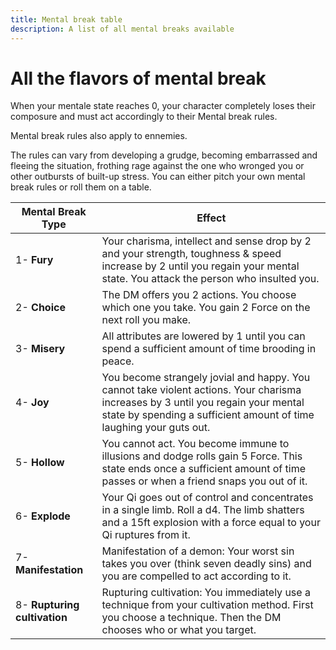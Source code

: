 ```yaml
---
title: Mental break table 
description: A list of all mental breaks available
---
```


# All the flavors of mental break

When your mentale state reaches 0, your character completely loses their composure and must act accordingly to their
Mental break rules.

Mental break rules also apply to ennemies.

The rules can vary from developing a grudge, becoming embarrassed and fleeing the situation, frothing rage against the
one who wronged you or other outbursts of built-up stress. You can either pitch your own mental break rules or roll them
on a table.

| Mental Break Type            | Effect                                                                                                                                                                                                  |
|------------------------------|---------------------------------------------------------------------------------------------------------------------------------------------------------------------------------------------------------|
| 1- **Fury**                  | Your charisma, intellect and sense drop by 2 and your strength, toughness & speed increase by 2 until you regain your mental state. You attack the person who insulted you.                             |
| 2- **Choice**                | The DM offers you 2 actions. You choose which one you take. You gain 2 Force on the next roll you make.                                                                                                 |
| 3- **Misery**                | All attributes are lowered by 1 until you can spend a sufficient amount of time brooding in peace.                                                                                                      |
| 4- **Joy**                   | You become strangely jovial and happy. You cannot take violent actions. Your charisma increases by 3 until you regain your mental state by spending a sufficient amount of time laughing your guts out. |
| 5- **Hollow**                | You cannot act. You become immune to illusions and dodge rolls gain 5 Force. This state ends once a sufficient amount of time passes or when a friend snaps you out of it.                              |
| 6- **Explode**               | Your Qi goes out of control and concentrates in a single limb. Roll a d4. The limb shatters and a 15ft explosion with a force equal to your Qi ruptures from it.                                        |
| 7- **Manifestation**         | Manifestation of a demon: Your worst sin takes you over (think seven deadly sins) and you are compelled to act according to it.                                                                         |
| 8- **Rupturing cultivation** | Rupturing cultivation: You immediately use a technique from your cultivation method. First you choose a technique. Then the DM chooses who or what you target.                                          |

